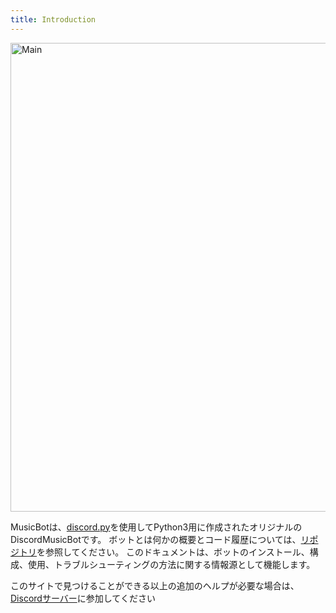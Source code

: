 ```yaml
---
title: Introduction
---
```


<img class="doc-img" src="https://i.imgur.com/FWcHtcS.png" alt="Main" style="width: 750px;"/>

MusicBotは、[discord.py](https://github.com/Rapptz/discord.py)を使用してPython3用に作成されたオリジナルのDiscordMusicBotです。 ボットとは何かの概要とコード履歴については、[リポジトリ](https://github.com/Just-Some-Bots/MusicBot)を参照してください。 このドキュメントは、ボットのインストール、構成、使用、トラブルシューティングの方法に関する情報源として機能します。

このサイトで見つけることができる以上の追加のヘルプが必要な場合は、[Discordサーバー](https://discord.gg/bots)に参加してください
